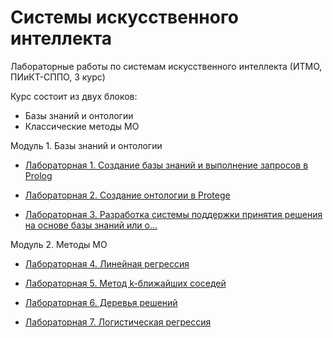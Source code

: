 # Системы искусственного интеллекта
Лабораторные работы по системам искусственного интеллекта (ИТМО, ПИиКТ-СППО, 3 курс)

Курс состоит из двух блоков:

- Базы знаний и онтологии
- Классические методы МО

Модуль 1. Базы знаний и онтологии

  - [Лабораторная 1. Создание базы знаний и выполнение запросов в Prolog](./module-1/new-lab-1)
  
  - [Лабораторная 2. Создание онтологии в Protege](./module-1/lab2)
  
  - [Лабораторная 3. Разработка системы поддержки принятия решения на основе базы знаний или о...](./module-1/lab3)
  
Модуль 2. Методы МО

  - [Лабораторная 4. Линейная регрессия](./module-2/lab4)
  
  - [Лабораторная 5. Метод k-ближайших соседей](./module-2/lab5)
  
  - [Лабораторная 6. Деревья решений](./module-2/lab6)
  
  - [Лабораторная 7. Логистическая регрессия](./module-2/lab7)
  
